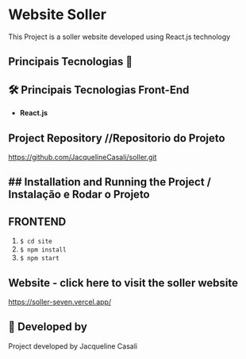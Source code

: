 # Website Soller
This Project is a soller website developed using React.js technology



<!-- # imagem do Projeto 
 <p align="center">
  <img src="./site/src/assets/2023-08-01_144058.png" width="600px">
</p> -->

## Principais Tecnologias 🚀

## 🛠 Principais Tecnologias Front-End 
-  **React.js** 

## Project Repository //Repositorio do Projeto

https://github.com/JacquelineCasali/soller.git

## ## Installation and Running the Project / Instalação e Rodar o Projeto

## FRONTEND

1. `$ cd site`
2. `$ npm install`
3. `$ npm start`

## Website - click here to visit the soller website

https://soller-seven.vercel.app/

## 📝 Developed  by

Project developed by Jacqueline Casali



